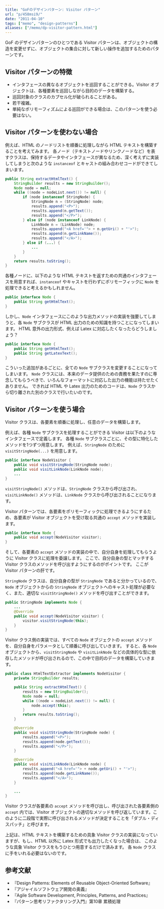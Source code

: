 ```yaml
---
title: "GoFのデザインパターン: Visitor パターン"
url: "p/458msi9/"
date: "2011-04-10"
tags: ["memo", "design-patterns"]
aliases: ["/memo/dp-visitor-pattern.html"]
---
```


GoF のデザインパターンのひとつである Visitor パターンは、オブジェクトの構造を変更せずに、オブジェクトの集合に対して新しい操作を追加するためのパターンです。


Visitor パターンの特徴
----

* インタフェースの異なるオブジェクトを巡回することができる。Visitor オブジェクトは、各種要素を巡回しながら目的のデータを構築する。
* 巡回対象のクラスのカプセル化が破られることがある。
* 若干複雑。
* 単純なポリモーフィズムによる巡回ができる場合は、このパターンを使う必要はない。


Visitor パターンを使わない場合
----

例えば、HTML のノードリストを順番に処理しながら HTML テキストを構築することを考えてみます。
各ノード（テキストノードやリンクノードなど）を表すクラスは、保持するデータやインタフェースが異なるため、深く考えずに実装してしまうと次のような `instanceof` とキャストの組み合わせコードができてしまいます。

```java
public String extractHtmlText() {
    StringBuilder results = new StringBuilder();
    Node node = null;
    while ((node = nodeList.next()) != null) {
        if (node instanceof StringNode) {
            StringNode n = (StringNode) node;
            results.append("<P>");
            results.append(n.getText());
            results.append("</P>");
        } else if (node instanceof LinkNode) {
            LinkNode n = (LinkNode) node;
            results.append("<A href='"> + n.getUri() + "'>");
            results.append(n.getLinkName());
            results.append("</A>");
        } else if (...) {
            ...
        }
    }
    return results.toString();
}
```

各種ノードに、以下のような HTML テキストを返すための共通のインタフェースを用意すれば、`instanceof` やキャストを行わずにポリモーフィックに `Node` を処理できると考えるかもしれません。

```java
public interface Node {
    public String getHtmlText();
}
```

しかし、`Node` インタフェースにこのような出力メソッドの実装を強要してしまうと、各 `Node` サブクラスが HTML 出力のための知識を持つことになってしまいます。
HTML 意外の出力形式、例えば Latex に対応したくなったらどうしましょう？

```java
public interface Node {
    public String getHtmlText();
    public String getLatexText();
}
```

こういった追加があるごとに、全ての `Node` サブクラスを変更することになってしまいます。
`Node` クラスには、本来のデータ提供のための責務を果たすのに専念してもらうべきで、いろんなフォーマットに対応した出力の機能は持たせたくありません。
できれば HTML や Latex 出力のためのコードは、`Node` クラスから切り離された別のクラスで行いたいのです。


Visitor パターンを使う場合
----

Visitor クラスは、各要素を順番に処理し、任意のデータを構築します。

例えば、各種 `Node` サブクラスを処理することができる Visitor は以下のようなインタフェースで定義します。
各種 `Node` サブクラスごとに、その型に特化したメソッドを1つずつ用意します。
例えば、`StringNode` のために `visitStringNode(...)` を用意します。

```java
public interface NodeVisitor {
    public void visitStringNode(StringNode node);
    public void visitLinkNode(LinkNode node);
    ...
}
```

`visitStringNode()` メソッドは、`StringNode` クラスから呼び出され、`visitLinkNode()` メソッドは、`LinkNode` クラスから呼び出されることになります。

Visitor パターンでは、各要素をポリモーフィックに処理できるようにするため、各要素が Visitor オブジェクトを受け取る共通の `accept` メソッドを実装します。

```java
public interface Node {
    public void accept(NodeVisitor visitor);
}
```

そして、各要素の `accept` メソッドの実装の中で、自分自身を処理してもらうように Visitor クラスに処理を委譲します。
ここで、自分自身の型とマッチする Visitor クラスのメソッドを呼び出すようにするのがポイントです。
ここが Visitor パターンの肝です。

`StringNode` クラスは、自分自身の型が `StringNode` であると分かっているので、`Node` オブジェクトからの `StringNode` オブジェクトへのキャスト処理が必要なく、また、適切な `visitStringNode()` メソッドを呼び出すことができます。

```java
public StringNode implements Node {
    ...
    @Override
    public void accept(NodeVisitor visitor) {
        visitor.visitStringNode(this);
    }
}
```

Visitor クラス側の実装では、すべての `Node` オブジェクトの `accept` メソッドを、自分自身をパラメータとして順番に呼び出していきます。
すると、各 `Node` オブジェクトから、`visitStringNode` や `visitLinkNode` などの具体的な型に依存したメソッドが呼び出されるので、この中で目的のデータを構築していきます。

```java
public class HtmlTextExtractor implements NodeVisitor {
    private StringBuilder results;

    public String extractHtmlText() {
        results = new StringBuilder();
        Node node = null;
        while ((node = nodeList.next()) != null) {
            node.accept(this);
        }
        return results.toString();
    }

    @Override
    public void visitStringNode(StringNode node) {
        results.append("<P>");
        results.append(node.getText());
        results.append("</P>");
    }

    @Override
    public void visitLinkNode(LinkNode node) {
        results.append("<A href='"> + node.getUri() + "'>");
        results.append(node.getLinkName());
        results.append("</A>");
    }

    ...
}
```

Visitor クラスが各要素の `accept` メソッドを呼び出し、呼び出された各要素側の `accept` 内では、Visitor オブジェクトの適切なメソッドを呼び返しています。このように二段階で実際に呼び出されるメソッドが決定することを「ダブル・ディスパッチ」と呼びます。

上記は、HTML テキストを構築するための具象 Visitor クラスの実装になっていますが、もし、HTML 以外に Latex 形式でも出力したくなった場合は、
このような具象 Visitor クラスをもうひとつ用意するだけで済みます。
各 `Node` クラスに手をいれる必要はないのです。


参考文献
----

* 『Design Patterns: Elements of Reusable Object-Oriented Software』
* 『アジャイルソフトウェア開発の奥義』
* 『Agile Software Development, Principles, Patterns, and Practices』
* 『パターン思考リファクタリング入門』第10章 累積処理

